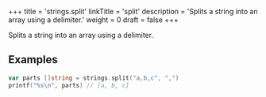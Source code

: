 +++
title = 'strings.split'
linkTitle = 'split'
description = 'Splits a string into an array using a delimiter.'
weight = 0
draft = false
+++

Splits a string into an array using a delimiter.

## Examples

```go
var parts []string = strings.split("a,b,c", ",")
printf("%s\n", parts) // [a, b, c]
```

